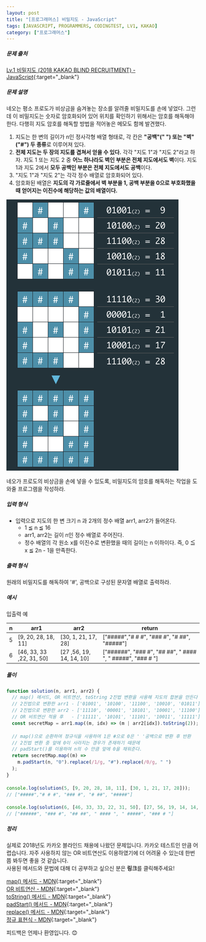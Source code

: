 ```yaml
---
layout: post
title: "[프로그래머스] 비밀지도 - JavaScript"
tags: [JAVASCRIPT, PROGRAMMERS, CODINGTEST, LV1, KAKAO]
category: ["프로그래머스"]
---
```


##### 문제 출처

[Lv.1 비밀지도 (2018 KAKAO BLIND RECRUITMENT) - JavaScript](https://school.programmers.co.kr/learn/courses/30/lessons/17681?language=javascript){:target="\_blank"}

##### 문제 설명

네오는 평소 프로도가 비상금을 숨겨놓는 장소를 알려줄 비밀지도를 손에 넣었다. 그런데 이 비밀지도는 숫자로 암호화되어 있어 위치를 확인하기 위해서는 암호를 해독해야 한다. 다행히 지도 암호를 해독할 방법을 적어놓은 메모도 함께 발견했다.

1. 지도는 한 변의 길이가 n인 정사각형 배열 형태로, 각 칸은 **"공백"(" ") 또는 "벽"("#") 두 종류**로 이루어져 있다.
2. **전체 지도는 두 장의 지도를 겹쳐서 얻을 수 있다.** 각각 "지도 1"과 "지도 2"라고 하자. 지도 1 또는 지도 2 중 **어느 하나라도 벽인 부분은 전체 지도에서도 벽**이다. 지도 1과 지도 2에서 **모두 공백인 부분은 전체 지도에서도 공백**이다.
3. "지도 1"과 "지도 2"는 각각 정수 배열로 암호화되어 있다.
4. 암호화된 배열은 **지도의 각 가로줄에서 벽 부분을 1, 공백 부분을 0으로 부호화했을 때 얻어지는 이진수에 해당하는 값의 배열이다.**

![비밀지도](../../assets/img/map.png)

네오가 프로도의 비상금을 손에 넣을 수 있도록, 비밀지도의 암호를 해독하는 작업을 도와줄 프로그램을 작성하라.

##### 입력 형식

- 입력으로 지도의 한 변 크기 n 과 2개의 정수 배열 arr1, arr2가 들어온다.
  - 1 ≦ n ≦ 16
  - arr1, arr2는 길이 n인 정수 배열로 주어진다.
  - 정수 배열의 각 원소 x를 이진수로 변환했을 때의 길이는 n 이하이다. 즉, 0 ≦ x ≦ 2n - 1을 만족한다.

##### 출력 형식

원래의 비밀지도를 해독하여 '#', 공백으로 구성된 문자열 배열로 출력하라.

##### 예시

입출력 예

| n   | arr1                     | arr2                     | return                                                     |
| --- | ------------------------ | ------------------------ | ---------------------------------------------------------- |
| 5   | [9, 20, 28, 18, 11]      | [30, 1, 21, 17, 28]      | ["#####","# # #", "### #", "# ##", "#####"]                |
| 6   | [46, 33, 33 ,22, 31, 50] | [27 ,56, 19, 14, 14, 10] | ["######", "### #", "## ##", " #### ", " #####", "### # "] |

##### 풀이

```javascript
function solution(n, arr1, arr2) {
  // map() 메서드, OR 비트연산, toString 2진법 변환을 사용해 지도의 합본을 만든다
  // 2진법으로 변환한 arr1 - ['01001', '10100', '11100', '10010', '01011']
  // 2진법으로 변환한 arr2 - ['11110', '00001', '10101', '10001', '11100']
  // OR 비트연산 적용 후   - ['11111', '10101', '11101', '10011', '11111']
  const secretMap = arr1.map((m, idx) => (m | arr2[idx]).toString(2));

  // map()으로 순환하여 정규식을 사용하여 1은 #으로 0은 ' '공백으로 변환 후 반환
  // 2진법 변환 중 앞에 0이 사라지는 경우가 존재하기 때문에
  // padStart()를 이용하여 n의 수 만큼 앞에 0을 채워준다.
  return secretMap.map((m) =>
    m.padStart(n, "0").replace(/1/g, "#").replace(/0/g, " ")
  );
}

console.log(solution(5, [9, 20, 28, 18, 11], [30, 1, 21, 17, 28]));
// ["#####","# # #", "### #", "# ##", "#####"]

console.log(solution(6, [46, 33, 33, 22, 31, 50], [27, 56, 19, 14, 14, 10]));
// ["######", "### #", "## ##", " #### ", " #####", "### # "]
```

##### 정리

실제로 2018년도 카카오 블라인드 채용에 나왔던 문제입니다. 카카오 테스트인 만큼 어렵습니다. 자주 사용하지 않는 OR 비트연산도 이용하였기에 더 어려울 수 있는데 한번 쯤 봐두면 좋을 것 같습니다.<br />
사용된 메서드와 문법에 대해 더 공부하고 싶으신 분은 **링크**를 클릭해주세요!

[map() 메서드 - MDN](https://developer.mozilla.org/ko/docs/Web/JavaScript/Reference/Global_Objects/Array/map){:target="\_blank"}<br />
[OR 비트연산 - MDN](https://developer.mozilla.org/en-US/docs/Web/JavaScript/Reference/Operators/Bitwise_OR){:target="\_blank"}<br />
[toString() 메서드 - MDN](https://developer.mozilla.org/ko/docs/Web/JavaScript/Reference/Global_Objects/Number/toString){:target="\_blank"}<br />
[padStart() 메서드 - MDN](https://developer.mozilla.org/ko/docs/Web/JavaScript/Reference/Global_Objects/String/padStart){:target="\_blank"}<br />
[replace() 메서드 - MDN](https://developer.mozilla.org/ko/docs/Web/JavaScript/Reference/Global_Objects/String/replace){:target="\_blank"}<br />
[정규 표현식 - MDN](https://developer.mozilla.org/ko/docs/Web/JavaScript/Guide/Regular_Expressions){:target="\_blank"}<br />

피드백은 언제나 환영입니다. 😊
